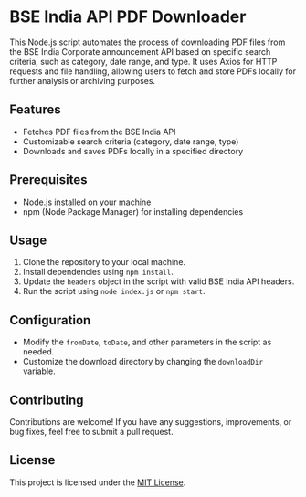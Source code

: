 # BSE India API PDF Downloader

This Node.js script automates the process of downloading PDF files from the BSE India Corporate announcement API based on specific search criteria, such as category, date range, and type. It uses Axios for HTTP requests and file handling, allowing users to fetch and store PDFs locally for further analysis or archiving purposes.

## Features

- Fetches PDF files from the BSE India API
- Customizable search criteria (category, date range, type)
- Downloads and saves PDFs locally in a specified directory

## Prerequisites

- Node.js installed on your machine
- npm (Node Package Manager) for installing dependencies

## Usage

1. Clone the repository to your local machine.
2. Install dependencies using `npm install`.
3. Update the `headers` object in the script with valid BSE India API headers.
4. Run the script using `node index.js` or `npm start`.

## Configuration

- Modify the `fromDate`, `toDate`, and other parameters in the script as needed.
- Customize the download directory by changing the `downloadDir` variable.

## Contributing

Contributions are welcome! If you have any suggestions, improvements, or bug fixes, feel free to submit a pull request.

## License

This project is licensed under the [MIT License](LICENSE).
